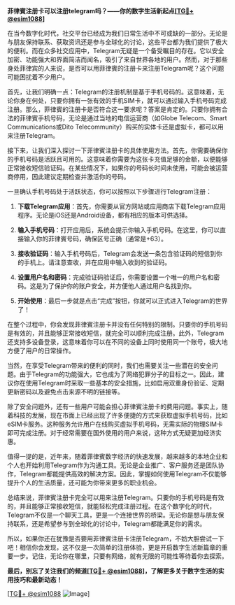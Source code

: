 **菲律賓注册卡可以注册telegram吗？——你的数字生活新起点[[TG💪+ @esim1088](https://t.me/s/esim1088)]**

在当今数字化时代，社交平台已经成为我们日常生活中不可或缺的一部分。无论是与朋友保持联系、获取资讯还是参与全球化的讨论，这些平台都为我们提供了极大的便利。而在众多社交应用中，Telegram无疑是一个备受瞩目的存在。它以安全加密、功能强大和界面简洁而闻名，吸引了来自世界各地的用户。然而，对于那些身处菲律宾的人来说，是否可以用菲律賓的注册卡来注册Telegram呢？这个问题可能困扰着不少用户。

首先，让我们明确一点：Telegram的注册机制是基于手机号码的。这意味着，无论你身在何处，只要你拥有一张有效的手机SIM卡，就可以通过输入手机号码完成注册。那么，菲律賓的注册卡是否符合这一要求呢？答案是肯定的。只要你拥有合法的菲律賓手机号码，无论是通过当地的电信运营商（如Globe Telecom、Smart Communications或Dito Telecommunity）购买的实体卡还是虚拟卡，都可以用来注册Telegram。

接下来，让我们深入探讨一下菲律賓注册卡的具体使用方法。首先，你需要确保你的手机号码是活跃且可用的。这意味着你需要为这张卡充值足够的金额，以便能够正常接收短信验证码。在某些情况下，如果你的号码长时间未使用，可能会被运营商停用，因此建议定期检查并激活你的号码。

一旦确认手机号码处于活跃状态，你可以按照以下步骤进行Telegram注册：

1. **下载Telegram应用**：首先，你需要从官方网站或应用商店下载Telegram应用程序。无论是iOS还是Android设备，都有相应的版本可供选择。
   
2. **输入手机号码**：打开应用后，系统会提示你输入手机号码。在这里，你可以直接输入你的菲律賓号码，确保区号正确（通常是+63）。

3. **接收验证码**：输入手机号码后，Telegram会发送一条包含验证码的短信到你的手机上。请注意查收，并在应用中输入收到的验证码。

4. **设置用户名和密码**：完成验证码验证后，你需要设置一个唯一的用户名和密码。这是为了保护你的账户安全，并方便他人通过用户名找到你。

5. **开始使用**：最后一步就是点击“完成”按钮，你就可以正式进入Telegram的世界了！

在整个过程中，你会发现菲律賓注册卡并没有任何特别的限制。只要你的手机号码是有效的，并且能够正常接收短信，就完全可以顺利完成注册。此外，Telegram还支持多设备登录，这意味着你可以在不同的设备上同时使用同一个账号，极大地方便了用户的日常操作。

当然，在享受Telegram带来的便利的同时，我们也需要关注一些潜在的安全问题。由于Telegram的功能强大，它也成为了网络犯罪分子的目标之一。因此，建议你在使用Telegram时采取一些基本的安全措施，比如启用双重身份验证、定期更新密码以及避免点击来源不明的链接等。

除了安全问题外，还有一些用户可能会担心菲律賓注册卡的费用问题。事实上，随着科技的发展，现在市面上已经出现了许多便捷的方式来获取虚拟手机号码，比如eSIM卡服务。这种服务允许用户在线购买虚拟手机号码，无需实际的物理SIM卡即可完成注册。对于经常需要在国外使用的用户来说，这种方式无疑更加经济实惠。

值得一提的是，近年来，随着菲律賓数字经济的快速发展，越来越多的本地企业和个人也开始利用Telegram作为沟通工具。无论是企业推广、客户服务还是团队协作，Telegram都能提供高效的解决方案。因此，掌握如何使用Telegram不仅能够提升个人的生活质量，还可能为你带来更多的职业机会。

总结来说，菲律賓注册卡完全可以用来注册Telegram。只要你的手机号码是有效的，并且能够正常接收短信，就能轻松完成注册过程。在这个数字化的时代，Telegram不仅是一个聊天工具，更是一个连接世界的桥梁。无论你是想与朋友保持联系，还是希望参与到全球化的讨论中，Telegram都能满足你的需求。

所以，如果你还在犹豫是否要用菲律賓注册卡注册Telegram，不妨大胆尝试一下吧！相信你会发现，这不仅是一次简单的注册体验，更是开启数字生活新篇章的重要一步。记住，无论你在哪里，只要有网络，就有无限的可能性等待着你去探索。

**最后，别忘了关注我们的频道[[TG💪+ @esim1088](https://t.me/s/esim1088)]，了解更多关于数字生活的实用技巧和最新动态！**

[[TG💪+ @esim1088](https://t.me/s/esim1088) ![Image](https://i.postimg.cc/4NQfJmqS/Snipaste-2025-05-13-00-14-12.png)]
